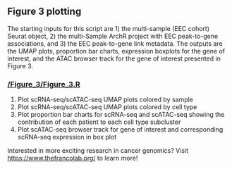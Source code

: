 
## Figure 3 plotting 

The starting inputs for this script are 1) the multi-sample (EEC cohort) Seurat object, 2) the multi-Sample ArchR project with EEC peak-to-gene associations, and 3) the EEC peak-to-gene link metadata. The outputs are the UMAP plots, proportion bar charts, expression boxplots for the gene of interest, and the ATAC browser track for the gene of interest presented in Figure 3. 

### [/Figure_3/Figure_3.R](https://github.com/RegnerM2015/scENDO_scOVAR_2020/tree/main/Figure_3)

1. Plot scRNA-seq/scATAC-seq UMAP plots colored by sample
1. Plot scRNA-seq/scATAC-seq UMAP plots colored by cell type
1. Plot proportion bar charts for scRNA-seq and scATAC-seq showing the contribution of each patient to each cell type subcluster
1. Plot scATAC-seq browser track for gene of interest and corresponding scRNA-seq expression in box plot


Interested in more exciting research in cancer genomics? Visit https://www.thefrancolab.org/ to learn more!

